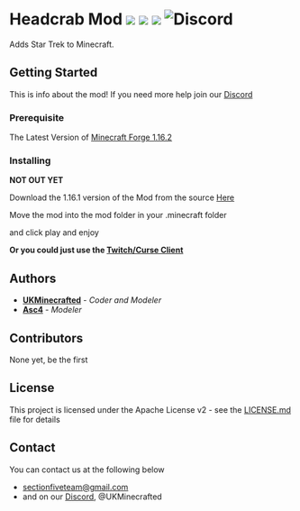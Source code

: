 # Headcrab Mod ![](https://img.shields.io/badge/Minecraft-1.16.1-blue.svg) ![](https://img.shields.io/badge/Latest%20Version-1.0.0-blue.svg) ![](https://img.shields.io/badge/Mod%20Status-Incomplete-red.svg) ![Discord](https://img.shields.io/discord/538796875311218721) 

Adds Star Trek to Minecraft.

## Getting Started

This is info about the mod!
If you need more help join our [Discord](https://discord.gg/Zawfp6K)

### Prerequisite
The Latest Version of [Minecraft Forge 1.16.2](https://www.minecraftforge.net)

### Installing
**NOT OUT YET**

Download the 1.16.1 version of the Mod from the source [Here](https://www.curseforge.com/minecraft/mc-mods/)

Move the mod into the mod folder in your .minecraft folder

and click play and enjoy

**Or you could just use the [Twitch/Curse Client](https://app.twitch.tv/download)**

## Authors

* **[UKMinecrafted](https://GitHub.com/UKMinecrafted)** - *Coder and Modeler*
* **[Asc4](https://github.com/Asc4Yin)** - *Modeler*

## Contributors

None yet, be the first

## License

This project is licensed under the Apache License v2 - see the [LICENSE.md](LICENSE.md) file for details

## Contact
You can contact us at the following below
* sectionfiveteam@gmail.com
* and on our [Discord](https://discord.gg/Zawfp6K), @UKMinecrafted
